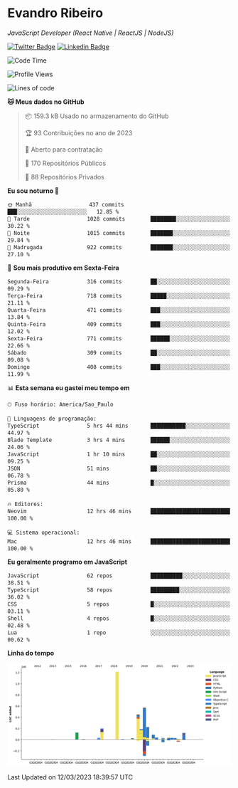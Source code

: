# Evandro **Ribeiro**

*JavaScript Developer (React Native | ReactJS | NodeJS)*

[![Twitter Badge](https://img.shields.io/badge/-@ribeiroevandro-201B2D?style=flat-square&labelColor=201B2D&logo=twitter&logoColor=white&link=https://twitter.com/ribeiroevandro)](https://twitter.com/ribeiroevandro) 
[![Linkedin Badge](https://img.shields.io/badge/-Evandro%20Ribeiro-201B2D?style=flat-square&logo=Linkedin&logoColor=white&link=https://www.linkedin.com/in/ribeiroevandro)](https://www.linkedin.com/in/ribeiroevandro) 


<!--START_SECTION:waka-->
![Code Time](http://img.shields.io/badge/Code%20Time-3%2C149%20hrs%2020%20mins-blue)

![Profile Views](http://img.shields.io/badge/Visualizac%C3%B5es%20do%20perfil-30-blue)

![Lines of code](https://img.shields.io/badge/Desde%20o%20Hello%20World%20eu%20escrevi-3.4%20million%20linhas%20de%20c%C3%B3digo-blue)

**🐱 Meus dados no GitHub** 

> 📦 159.3 kB Usado no armazenamento do GitHub 
 > 
> 🏆 93 Contribuições no ano de 2023
 > 
> 💼 Aberto para contratação
 > 
> 📜 170 Repositórios Públicos 
 > 
> 🔑 88 Repositórios Privados 
 > 
**Eu sou noturno 🦉** 

```text
🌞 Manhã                  437 commits         ███░░░░░░░░░░░░░░░░░░░░░░   12.85 % 
🌆 Tarde                  1028 commits        ████████░░░░░░░░░░░░░░░░░   30.22 % 
🌃 Noite                  1015 commits        ███████░░░░░░░░░░░░░░░░░░   29.84 % 
🌙 Madrugada              922 commits         ███████░░░░░░░░░░░░░░░░░░   27.10 % 
```
📅 **Sou mais produtivo em Sexta-Feira** 

```text
Segunda-Feira            316 commits         ██░░░░░░░░░░░░░░░░░░░░░░░   09.29 % 
Terça-Feira              718 commits         █████░░░░░░░░░░░░░░░░░░░░   21.11 % 
Quarta-Feira             471 commits         ███░░░░░░░░░░░░░░░░░░░░░░   13.84 % 
Quinta-Feira             409 commits         ███░░░░░░░░░░░░░░░░░░░░░░   12.02 % 
Sexta-Feira              771 commits         ██████░░░░░░░░░░░░░░░░░░░   22.66 % 
Sábado                   309 commits         ██░░░░░░░░░░░░░░░░░░░░░░░   09.08 % 
Domingo                  408 commits         ███░░░░░░░░░░░░░░░░░░░░░░   11.99 % 
```


📊 **Esta semana eu gastei meu tempo em** 

```text
🕑︎ Fuso horário: America/Sao_Paulo

💬 Linguagens de programação: 
TypeScript               5 hrs 44 mins       ███████████░░░░░░░░░░░░░░   44.97 % 
Blade Template           3 hrs 4 mins        ██████░░░░░░░░░░░░░░░░░░░   24.06 % 
JavaScript               1 hr 10 mins        ██░░░░░░░░░░░░░░░░░░░░░░░   09.25 % 
JSON                     51 mins             ██░░░░░░░░░░░░░░░░░░░░░░░   06.78 % 
Prisma                   44 mins             █░░░░░░░░░░░░░░░░░░░░░░░░   05.80 % 

🔥 Editores: 
Neovim                   12 hrs 46 mins      █████████████████████████   100.00 % 

💻 Sistema operacional: 
Mac                      12 hrs 46 mins      █████████████████████████   100.00 % 
```

**Eu geralmente programo em JavaScript** 

```text
JavaScript               62 repos            ██████████░░░░░░░░░░░░░░░   38.51 % 
TypeScript               58 repos            █████████░░░░░░░░░░░░░░░░   36.02 % 
CSS                      5 repos             █░░░░░░░░░░░░░░░░░░░░░░░░   03.11 % 
Shell                    4 repos             █░░░░░░░░░░░░░░░░░░░░░░░░   02.48 % 
Lua                      1 repo              ░░░░░░░░░░░░░░░░░░░░░░░░░   00.62 % 
```



**Linha do tempo**

![Lines of Code chart](https://raw.githubusercontent.com/ribeiroevandro/ribeiroevandro/main/assets/bar_graph.png)


 Last Updated on 12/03/2023 18:39:57 UTC
<!--END_SECTION:waka-->
